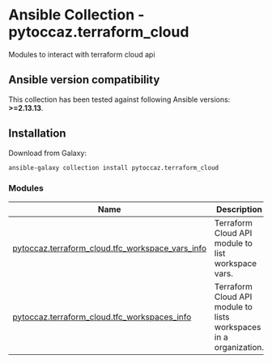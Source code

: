 # Ansible Collection - pytoccaz.terraform_cloud

 Modules to interact with terraform cloud api


<!--start requires_ansible-->
## Ansible version compatibility

This collection has been tested against following Ansible versions: **>=2.13.13**.

<!--end requires_ansible-->

## Installation

Download from Galaxy:

```bash
ansible-galaxy collection install pytoccaz.terraform_cloud
```

<!--start collection content-->
### Modules
Name | Description
--- | ---
[pytoccaz.terraform_cloud.tfc_workspace_vars_info](https://github.com/pytoccaz/ansible_terraform_cloud/blob/main/docs/pytoccaz.terraform_cloud.tfc_workspace_vars_info_module.rst)|Terraform Cloud API module to list workspace vars.
[pytoccaz.terraform_cloud.tfc_workspaces_info](https://github.com/pytoccaz/ansible_terraform_cloud/blob/main/docs/pytoccaz.terraform_cloud.tfc_workspaces_info_module.rst)|Terraform Cloud API module to lists workspaces in a organization.

<!--end collection content-->

